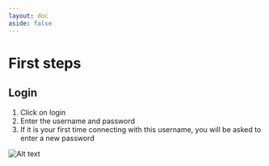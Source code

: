 ```yaml
---
layout: doc
aside: false
---
```


# First steps

## Login

1. Click on login
2. Enter the username and password
3. If it is your first time connecting with this username, you will be asked to enter a new password


![Alt text](/first_steps_1.png)
